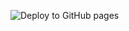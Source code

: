 ![Deploy to GitHub pages](https://github.com/dobladov/snoo/workflows/Deploy%20to%20GitHub%20Pages/badge.svg)